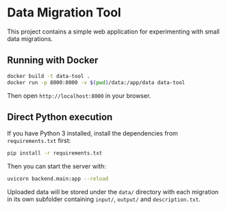 # Data Migration Tool

This project contains a simple web application for experimenting with small data migrations.

## Running with Docker

```bash
docker build -t data-tool .
docker run -p 8000:8000 -v $(pwd)/data:/app/data data-tool
```

Then open `http://localhost:8000` in your browser.

## Direct Python execution

If you have Python 3 installed, install the dependencies from `requirements.txt` first:

```bash
pip install -r requirements.txt
```

Then you can start the server with:

```bash
uvicorn backend.main:app --reload
```

Uploaded data will be stored under the `data/` directory with each migration in its own subfolder containing `input/`, `output/` and `description.txt`.
